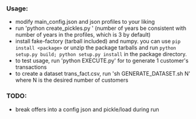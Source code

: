 ### Usage:
* modify main_config.json and json profiles to your liking
* run 'python create_pickles.py <transaction start date MM-DD-YYYY> <end date>' (number of years be consistent with number of years in the profiles, which is 3 by default)
* install fake-factory (tarball included) and numpy. you can use `pip install <package>` or unzip the package tarballs and run `python setup.py build; python setup.py install` in the package directory.
* to test usage, run 'python EXECUTE.py' for to generate 1 customer's transactions
* to create a dataset trans_fact.csv, run 'sh GENERATE_DATASET.sh N' where N is the desired number of customers

### TODO:
* break offers into a config json and pickle/load during run
